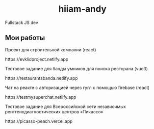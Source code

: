 <h1 align="center">hiiam-andy</h1>
<p>Fullstack JS dev</p>
<h2>Мои работы</h2>
<div>
  Проект для строительной компании (react)
<p>https://evklidproject.netlify.app</p>
</div>

<div>
  Тестовое задание для банды умников для поиска ресторана (vue3)
<p>https://restaurantsbanda.netlify.app</p>
</div>

<div>
  Чат на реакте с авторизацией через гугл с помощью firebase (react)
<p>https://testmysuperchat.netlify.app</p>
</div>

<div>
  Тестовое задание для Всероссийской сети независимых рентгенодиагностических центров «Пикассо»
<p>https://picasso-peach.vercel.app</p>
</div>
